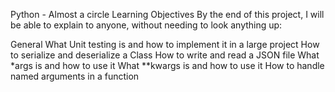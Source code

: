 Python - Almost a circle
Learning Objectives
By the end of this project, I will be able to explain to anyone, without needing to look anything up:

General
What Unit testing is and how to implement it in a large project
How to serialize and deserialize a Class
How to write and read a JSON file
What *args is and how to use it
What **kwargs is and how to use it
How to handle named arguments in a function
